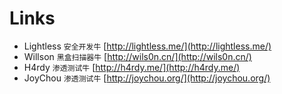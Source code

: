 # Links

- Lightless `安全开发牛` [http://lightless.me/](http://lightless.me/)
- Willson `黑盒扫描器牛` [http://wils0n.cn/](http://wils0n.cn/)
- H4rdy `渗透测试牛` [http://h4rdy.me/](http://h4rdy.me/)
- JoyChou `渗透测试牛` [http://joychou.org/](http://joychou.org/)
